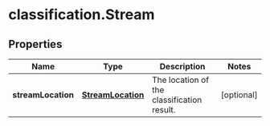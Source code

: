 # classification.Stream

## Properties
Name | Type | Description | Notes
------------ | ------------- | ------------- | -------------
**streamLocation** | [**StreamLocation**](StreamLocation.md) | The location of the classification result. | [optional] 


